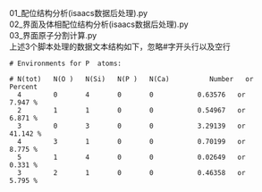


01_配位结构分析(isaacs数据后处理).py  
02_界面及体相配位结构分析(isaacs数据后处理).py  
03_界面原子分割计算.py  
上述3个脚本处理的数据文本结构如下，忽略#字开头行以及空行
```
# Environments for P  atoms:

# N(tot)   N(O )   N(Si)   N(P )   N(Ca)          Number   or     Percent
  4        0       4       0       0           0.63576   or       7.947 %
  2        1       1       0       0           0.54967   or       6.871 %
  3        0       3       0       0           3.29139   or      41.142 %
  4        3       1       0       0           0.70199   or       8.775 %
  5        1       4       0       0           0.02649   or       0.331 %
  3        2       1       0       0           0.46358   or       5.795 %
  
```
